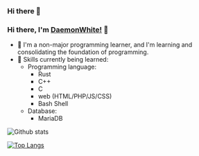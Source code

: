 ### Hi there 👋

<!--
**DaemonWhite/DaemonWhite** is a ✨ _special_ ✨ repository because its `README.md` (this file) appears on your GitHub profile.

Here are some ideas to get you started:

- 🔭 I’m currently working on ...
- 🌱 I’m currently learning ...
- 👯 I’m looking to collaborate on ...
- 🤔 I’m looking for help with ...
- 💬 Ask me about ...
- 📫 How to reach me: ...
- 😄 Pronouns: ...
- ⚡ Fun fact: ...
-->

### Hi there, I'm [DaemonWhite!](https://github.com/daemonwhite) :wave:
- :boy: I'm a non-major programming learner, and I'm learning and consolidating the foundation of programming.
- :blue_book: Skills currently being learned:
    - Programming language:
        - Rust
        - C++
        - C
        - web (HTML/PHP/JS/CSS)
        - Bash Shell
    -  Database:
        - MariaDB
      
![Github stats](https://github-readme-stats.vercel.app/api?username=daemonwhite&count_private=true&show_icons=false&&bg_color=30,0971be,811198&title_color=fff&text_color=fff)

[![Top Langs](https://github-readme-stats.vercel.app/api/top-langs/?username=daemonwhite&langs_count=10&hide=javascript,html,css&&bg_color=30,e96443,904e95&title_color=fff&text_color=fff&layout=compact&card_width=445)](https://github.com/dirname/dirname)
